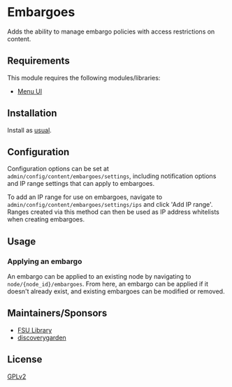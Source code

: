 # Embargoes

Adds the ability to manage embargo policies with access restrictions on content.

## Requirements

This module requires the following modules/libraries:

* [Menu UI](https://www.drupal.org/docs/core-modules-and-themes/core-modules/menu-ui-module)

## Installation

Install as
[usual](https://www.drupal.org/docs/8/extending-drupal-8/installing-drupal-8-modules).

## Configuration

Configuration options can be set at `admin/config/content/embargoes/settings`,
including notification options and IP range settings that can apply to
embargoes.

To add an IP range for use on embargoes, navigate to
`admin/config/content/embargoes/settings/ips` and click 'Add IP range'. Ranges
created via this method can then be used as IP address whitelists when creating
embargoes.

## Usage

### Applying an embargo

An embargo can be applied to an existing node by navigating to
`node/{node_id}/embargoes`. From here, an embargo can be applied if it doesn't
already exist, and existing embargoes can be modified or removed.

## Maintainers/Sponsors

* [FSU Library](https://github.com/fsulib/embargoes)
* [discoverygarden](http://support.discoverygarden.ca)

## License
[GPLv2](http://www.gnu.org/licenses/gpl-2.0.txt)
